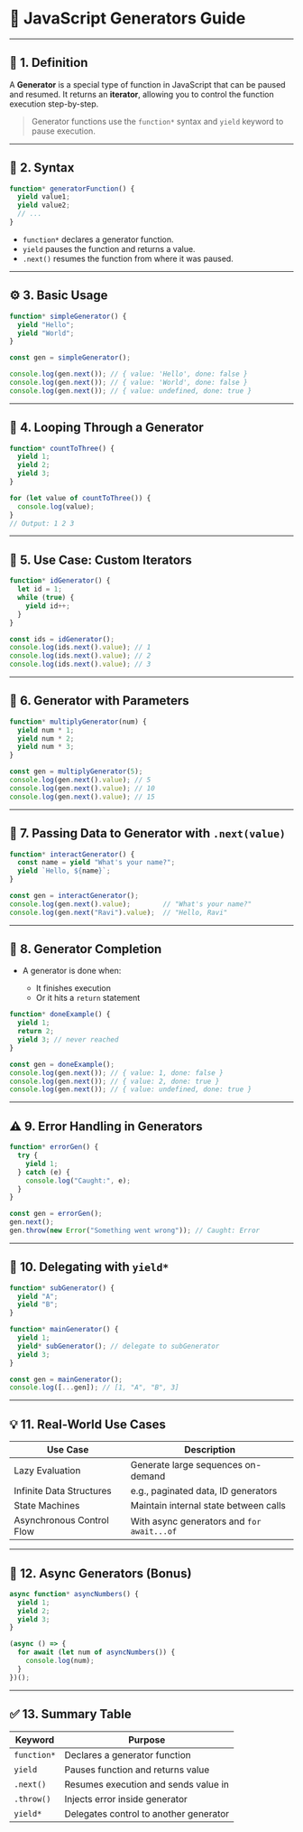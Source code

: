 # 📘 JavaScript Generators Guide

---

## 🧠 1. Definition

A **Generator** is a special type of function in JavaScript that can be paused and resumed. It returns an **iterator**, allowing you to control the function execution step-by-step.

> Generator functions use the `function*` syntax and `yield` keyword to pause execution.

---

## 🧪 2. Syntax

```javascript
function* generatorFunction() {
  yield value1;
  yield value2;
  // ...
}
```

* `function*` declares a generator function.
* `yield` pauses the function and returns a value.
* `.next()` resumes the function from where it was paused.

---

## ⚙️ 3. Basic Usage

```javascript
function* simpleGenerator() {
  yield "Hello";
  yield "World";
}

const gen = simpleGenerator();

console.log(gen.next()); // { value: 'Hello', done: false }
console.log(gen.next()); // { value: 'World', done: false }
console.log(gen.next()); // { value: undefined, done: true }
```

---

## 🔁 4. Looping Through a Generator

```javascript
function* countToThree() {
  yield 1;
  yield 2;
  yield 3;
}

for (let value of countToThree()) {
  console.log(value);
}
// Output: 1 2 3
```

---

## 🧰 5. Use Case: Custom Iterators

```javascript
function* idGenerator() {
  let id = 1;
  while (true) {
    yield id++;
  }
}

const ids = idGenerator();
console.log(ids.next().value); // 1
console.log(ids.next().value); // 2
console.log(ids.next().value); // 3
```

---

## 🔁 6. Generator with Parameters

```javascript
function* multiplyGenerator(num) {
  yield num * 1;
  yield num * 2;
  yield num * 3;
}

const gen = multiplyGenerator(5);
console.log(gen.next().value); // 5
console.log(gen.next().value); // 10
console.log(gen.next().value); // 15
```

---

## 🧪 7. Passing Data to Generator with `.next(value)`

```javascript
function* interactGenerator() {
  const name = yield "What's your name?";
  yield `Hello, ${name}`;
}

const gen = interactGenerator();
console.log(gen.next().value);        // "What's your name?"
console.log(gen.next("Ravi").value);  // "Hello, Ravi"
```

---

## 🛑 8. Generator Completion

* A generator is done when:

  * It finishes execution
  * Or it hits a `return` statement

```javascript
function* doneExample() {
  yield 1;
  return 2;
  yield 3; // never reached
}

const gen = doneExample();
console.log(gen.next()); // { value: 1, done: false }
console.log(gen.next()); // { value: 2, done: true }
console.log(gen.next()); // { value: undefined, done: true }
```

---

## ⚠️ 9. Error Handling in Generators

```javascript
function* errorGen() {
  try {
    yield 1;
  } catch (e) {
    console.log("Caught:", e);
  }
}

const gen = errorGen();
gen.next();
gen.throw(new Error("Something went wrong")); // Caught: Error
```

---

## 🔄 10. Delegating with `yield*`

```javascript
function* subGenerator() {
  yield "A";
  yield "B";
}

function* mainGenerator() {
  yield 1;
  yield* subGenerator(); // delegate to subGenerator
  yield 3;
}

const gen = mainGenerator();
console.log([...gen]); // [1, "A", "B", 3]
```

---

## 💡 11. Real-World Use Cases

| Use Case                  | Description                                |
| ------------------------- | ------------------------------------------ |
| Lazy Evaluation           | Generate large sequences on-demand         |
| Infinite Data Structures  | e.g., paginated data, ID generators        |
| State Machines            | Maintain internal state between calls      |
| Asynchronous Control Flow | With async generators and `for await...of` |

---

## 🚀 12. Async Generators (Bonus)

```javascript
async function* asyncNumbers() {
  yield 1;
  yield 2;
  yield 3;
}

(async () => {
  for await (let num of asyncNumbers()) {
    console.log(num);
  }
})();
```

---

## ✅ 13. Summary Table

| Keyword     | Purpose                                |
| ----------- | -------------------------------------- |
| `function*` | Declares a generator function          |
| `yield`     | Pauses function and returns value      |
| `.next()`   | Resumes execution and sends value in   |
| `.throw()`  | Injects error inside generator         |
| `yield*`    | Delegates control to another generator |
